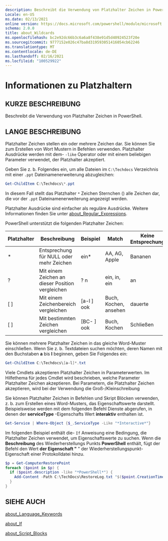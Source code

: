 ```yaml
---
description: Beschreibt die Verwendung von Platzhalter Zeichen in PowerShell.
Locale: en-US
ms.date: 02/13/2021
online version: https://docs.microsoft.com/powershell/module/microsoft.powershell.core/about/about_wildcards?view=powershell-7.1&WT.mc_id=ps-gethelp
schema: 2.0.0
title: about_Wildcards
ms.openlocfilehash: bc2e92dc66b3c6a6a8f438e91d5d40924523f20e
ms.sourcegitcommit: 9777152e026c47ba8d319593051416054cb62246
ms.translationtype: MT
ms.contentlocale: de-DE
ms.lasthandoff: 02/16/2021
ms.locfileid: "100529922"
---
```

# <a name="about-wildcards"></a>Informationen zu Platzhaltern

## <a name="short-description"></a>KURZE BESCHREIBUNG

Beschreibt die Verwendung von Platzhalter Zeichen in PowerShell.

## <a name="long-description"></a>LANGE BESCHREIBUNG

Platzhalter Zeichen stellen ein oder mehrere Zeichen dar. Sie können Sie zum Erstellen von Wort Mustern in Befehlen verwenden. Platzhalter Ausdrücke werden mit dem- `-like` Operator oder mit einem beliebigen Parameter verwendet, der Platzhalter akzeptiert.

Geben Sie z. b. Folgendes ein, um alle Dateien im `C:\Techdocs` Verzeichnis mit einer `.ppt` Dateinamenerweiterung abzugleichen:

```powershell
Get-ChildItem C:\Techdocs\*.ppt
```

In diesem Fall stellt das Platzhalter `*` Zeichen Sternchen () alle Zeichen dar, die vor der `.ppt` Dateinamenerweiterung angezeigt werden.

Platzhalter Ausdrücke sind einfacher als reguläre Ausdrücke. Weitere Informationen finden Sie unter [about_Regular_Expressions](./about_Regular_Expressions.md).

PowerShell unterstützt die folgenden Platzhalter Zeichen:

|Platzhalter|Beschreibung               |Beispiel |Match        |Keine Entsprechung|
|--------|--------------------------|--------|-------------|--------|
|\*      |Entsprechung für NULL oder mehr Zeichen | ein\*  | AA, AG, Apple | Bananen |
|?       |Mit einem Zeichen an dieser Position vergleichen | ? n | ein, in, ein | an |
|\[ \]   |Mit einem Zeichenbereich vergleichen | \[a-l \] ook | Buch, Kochen, ansehen | dauerte |
|\[ \]   |Mit bestimmten Zeichen vergleichen | \[BC- \] ook | Buch, Kochen | Schließen |

Sie können mehrere Platzhalter Zeichen in das gleiche Word-Muster einschließen. Wenn Sie z. b. Textdateien suchen möchten, deren Namen mit den Buchstaben **a** bis **l** beginnen, geben Sie Folgendes ein:

```powershell
Get-ChildItem C:\Techdocs\[a-l]*.txt
```

Viele Cmdlets akzeptieren Platzhalter Zeichen in Parameterwerten. Im Hilfethema für jedes Cmdlet wird beschrieben, welche Parameter Platzhalter Zeichen akzeptieren. Bei Parametern, die Platzhalter Zeichen akzeptieren, wird bei der Verwendung die Groß-/Kleinschreibung

Sie können Platzhalter Zeichen in Befehlen und Skript Blöcken verwenden, z. b. zum Erstellen eines Word-Musters, das Eigenschaftswerte darstellt. Beispielsweise werden mit dem folgenden Befehl Dienste abgerufen, in denen der **serviceType** -Eigenschafts Wert **interaktiv** enthalten ist.

```powershell
Get-Service | Where-Object {$_.ServiceType -Like "*Interactive*"}
```

Im folgenden Beispiel enthält die- `If` Anweisung eine Bedingung, die Platzhalter Zeichen verwendet, um Eigenschaftswerte zu suchen. Wenn die **Beschreibung** des Wiederherstellungs Punkts **PowerShell** enthält, fügt der Befehl den Wert **der Eigenschaft "** " der Wiederherstellungspunkt-Eigenschaft einer Protokolldatei hinzu.

```powershell
$p = Get-ComputerRestorePoint
foreach ($point in $p) {
  if ($point.description -like "*PowerShell*") {
    Add-Content -Path C:\TechDocs\RestoreLog.txt "$($point.CreationTime)"
  }
}
```

## <a name="see-also"></a>SIEHE AUCH

[about_Language_Keywords](about_Language_Keywords.md)

[about_If](about_If.md)

[about_Script_Blocks](about_Script_Blocks.md)
